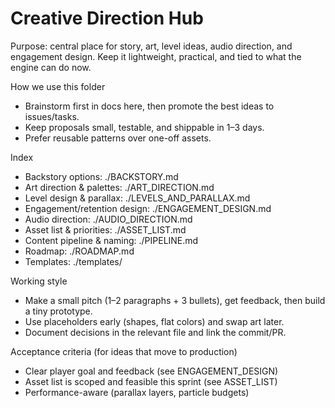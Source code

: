 # Creative Direction Hub

Purpose: central place for story, art, level ideas, audio direction, and engagement design. Keep it lightweight, practical, and tied to what the engine can do now.

How we use this folder
- Brainstorm first in docs here, then promote the best ideas to issues/tasks.
- Keep proposals small, testable, and shippable in 1–3 days.
- Prefer reusable patterns over one-off assets.

Index
- Backstory options: ./BACKSTORY.md
- Art direction & palettes: ./ART_DIRECTION.md
- Level design & parallax: ./LEVELS_AND_PARALLAX.md
- Engagement/retention design: ./ENGAGEMENT_DESIGN.md
- Audio direction: ./AUDIO_DIRECTION.md
- Asset list & priorities: ./ASSET_LIST.md
- Content pipeline & naming: ./PIPELINE.md
- Roadmap: ./ROADMAP.md
- Templates: ./templates/

Working style
- Make a small pitch (1–2 paragraphs + 3 bullets), get feedback, then build a tiny prototype.
- Use placeholders early (shapes, flat colors) and swap art later.
- Document decisions in the relevant file and link the commit/PR.

Acceptance criteria (for ideas that move to production)
- Clear player goal and feedback (see ENGAGEMENT_DESIGN)
- Asset list is scoped and feasible this sprint (see ASSET_LIST)
- Performance-aware (parallax layers, particle budgets)
